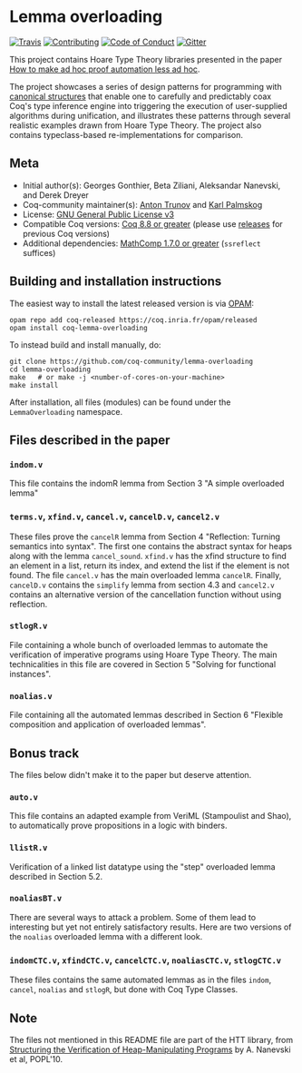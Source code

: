 # Lemma overloading

[![Travis][travis-shield]][travis-link]
[![Contributing][contributing-shield]][contributing-link]
[![Code of Conduct][conduct-shield]][conduct-link]
[![Gitter][gitter-shield]][gitter-link]

[travis-shield]: https://travis-ci.com/coq-community/lemma-overloading.svg?branch=master
[travis-link]: https://travis-ci.com/coq-community/lemma-overloading/builds

[contributing-shield]: https://img.shields.io/badge/contributions-welcome-%23f7931e.svg
[contributing-link]: https://github.com/coq-community/manifesto/blob/master/CONTRIBUTING.md

[conduct-shield]: https://img.shields.io/badge/%E2%9D%A4-code%20of%20conduct-%23f15a24.svg
[conduct-link]: https://github.com/coq-community/manifesto/blob/master/CODE_OF_CONDUCT.md

[gitter-shield]: https://img.shields.io/badge/chat-on%20gitter-%23c1272d.svg
[gitter-link]: https://gitter.im/coq-community/Lobby

This project contains Hoare Type Theory libraries presented in the paper [How to make ad hoc proof automation less ad hoc](https://software.imdea.org/~aleks/papers/lessadhoc/journal.pdf).

The project showcases a series of design patterns for programming with [canonical structures](https://coq.inria.fr/distrib/current/refman/addendum/canonical-structures.html) that enable one to carefully and predictably coax Coq's type inference engine into triggering the execution of user-supplied algorithms during unification, and illustrates these patterns through several realistic examples drawn from Hoare Type Theory. The project also contains typeclass-based re-implementations for comparison.

## Meta

- Initial author(s): Georges Gonthier, Beta Ziliani, Aleksandar Nanevski, and Derek Dreyer
- Coq-community maintainer(s): [Anton Trunov](https://github.com/anton-trunov) and [Karl Palmskog](https://github.com/palmskog)
- License: [GNU General Public License v3](LICENSE.md)
- Compatible Coq versions: [Coq 8.8 or greater](https://github.com/coq/coq/releases) (please use [releases](https://github.com/coq-community/lemma-overloading/releases) for previous Coq versions)
- Additional dependencies: [MathComp 1.7.0 or greater](https://github.com/math-comp/math-comp/releases) (`ssreflect` suffices)

## Building and installation instructions

The easiest way to install the latest released version is via
[OPAM](https://opam.ocaml.org/doc/Install.html):
```shell
opam repo add coq-released https://coq.inria.fr/opam/released
opam install coq-lemma-overloading
```

To instead build and install manually, do:
``` shell
git clone https://github.com/coq-community/lemma-overloading
cd lemma-overloading
make   # or make -j <number-of-cores-on-your-machine>
make install
```

After installation, all files (modules) can be found under the
`LemmaOverloading` namespace.

## Files described in the paper

### `indom.v`

This file contains the indomR lemma from Section 3 "A simple overloaded lemma"

### `terms.v`, `xfind.v`, `cancel.v`, `cancelD.v`, `cancel2.v`

These files prove the `cancelR` lemma from Section 4 "Reflection: Turning
semantics into syntax". The first one contains the abstract syntax for heaps
along with the lemma `cancel_sound`. `xfind.v` has the xfind structure
to find an element in a list, return its index, and extend the list if the
element is not found. The file `cancel.v` has the main overloaded lemma `cancelR`.
Finally, `cancelD.v` contains the `simplify` lemma from section 4.3 and `cancel2.v`
contains an alternative version of the cancellation function without using
reflection.
 
### `stlogR.v`

File containing a whole bunch of overloaded lemmas to automate the verification
of imperative programs using Hoare Type Theory. The main technicalities in this
file are covered in Section 5 "Solving for functional instances".

### `noalias.v`

File containing all the automated lemmas described in Section 6 "Flexible
composition and application of overloaded lemmas".


## Bonus track

The files below didn't make it to the paper but deserve attention.

### `auto.v`

This file contains an adapted example from VeriML (Stampoulist and Shao),
to automatically prove propositions in a logic with binders.

### `llistR.v`

Verification of a linked list datatype using the "step" overloaded lemma described in Section 5.2.

### `noaliasBT.v`

There are several ways to attack a problem.
Some of them lead to interesting but yet not entirely satisfactory results.
Here are two versions of the `noalias` overloaded lemma with a different look.

### `indomCTC.v`, `xfindCTC.v`, `cancelCTC.v`, `noaliasCTC.v`, `stlogCTC.v` 

These files contains the same automated lemmas as in the files `indom`, `cancel`,
`noalias` and `stlogR`, but done with Coq Type Classes. 

## Note

The files not mentioned in this README file are part of the HTT library,
from [Structuring the Verification of Heap-Manipulating Programs](https://software.imdea.org/~aleks/papers/reflect/reflect.pdf)
by A. Nanevski et al, POPL'10.
